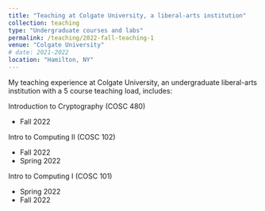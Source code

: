 ```yaml
---
title: "Teaching at Colgate University, a liberal-arts institution"
collection: teaching
type: "Undergraduate courses and labs"
permalink: /teaching/2022-fall-teaching-1
venue: "Colgate University"
# date: 2021-2022
location: "Hamilton, NY"
---
```


My teaching experience at Colgate University, an undergraduate liberal-arts institution with a 5 course teaching load, includes:

Introduction to Cryptography (COSC 480)
- Fall 2022

Intro to Computing II (COSC 102)
- Fall 2022
- Spring 2022

Intro to Computing I (COSC 101)
- Spring 2022
- Fall 2022
